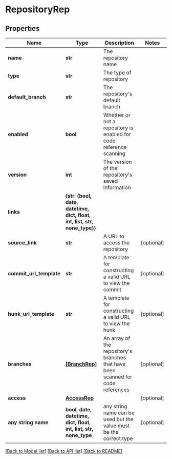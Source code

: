 # RepositoryRep


## Properties
Name | Type | Description | Notes
------------ | ------------- | ------------- | -------------
**name** | **str** | The repository name | 
**type** | **str** | The type of repository | 
**default_branch** | **str** | The repository&#39;s default branch | 
**enabled** | **bool** | Whether or not a repository is enabled for code reference scanning | 
**version** | **int** | The version of the repository&#39;s saved information | 
**links** | **{str: (bool, date, datetime, dict, float, int, list, str, none_type)}** |  | 
**source_link** | **str** | A URL to access the repository | [optional] 
**commit_url_template** | **str** | A template for constructing a valid URL to view the commit | [optional] 
**hunk_url_template** | **str** | A template for constructing a valid URL to view the hunk | [optional] 
**branches** | [**[BranchRep]**](BranchRep.md) | An array of the repository&#39;s branches that have been scanned for code references | [optional] 
**access** | [**AccessRep**](AccessRep.md) |  | [optional] 
**any string name** | **bool, date, datetime, dict, float, int, list, str, none_type** | any string name can be used but the value must be the correct type | [optional]

[[Back to Model list]](../README.md#documentation-for-models) [[Back to API list]](../README.md#documentation-for-api-endpoints) [[Back to README]](../README.md)


